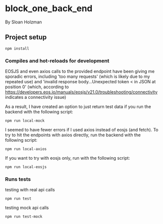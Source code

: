 # block_one_back_end
By Sloan Holzman

## Project setup
```
npm install
```

### Compiles and hot-reloads for development

EOSJS and even axios calls to the provided endpoint have been giving me sporadic errors, including 'too many requests' (which is likely due to my repeated use) and 'invalid response body...Unexpected token < in JSON at position 0' (which, according to https://developers.eos.io/manuals/eosjs/v21.0/troubleshooting/connectivity indicates a connectivity issue)

As a result, I have created an option to just return test data if you run the backend with the following script:

```
npm run local-mock
```

I seemed to have fewer errors if I used axios instead of eosjs (and fetch).  To try to hit the endpoints with axios directly, run the backend with the following script:

```
npm run local-axios
```

If you want to try with eosjs only, run with the following script:

```
npm run local-eosjs
```

### Runs tests

testing with real api calls
```
npm run test
```

testing mock api calls
```
npm run test-mock
```
